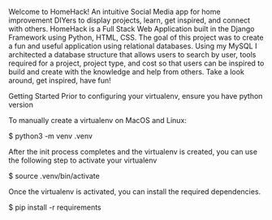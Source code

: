 Welcome to HomeHack!
An intuitive Social Media app for home improvement DIYers to display projects, learn, get inspired, and connect with others. 
HomeHack is a Full Stack Web Application built in the Django Framework using Python, HTML, CSS. 
The goal of this project was to create a fun and useful application using relational databases. 
Using my MySQL I architected a database structure that allows users to search by user, tools required for a project, project type, and cost so that users can be inspired to build and create with the knowledge and help from others.
Take a look around, get inspired, have fun!

Getting Started
Prior to configuring your virtualenv, ensure you have python version 

To manually create a virtualenv on MacOS and Linux:

$ python3 -m venv .venv

After the init process completes and the virtualenv is created, you can use the following step to activate your virtualenv

$ source .venv/bin/activate

Once the virtualenv is activated, you can install the required dependencies.

$ pip install -r requirements
